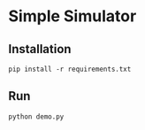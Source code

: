 # Simple Simulator

## Installation

    pip install -r requirements.txt

## Run

    python demo.py